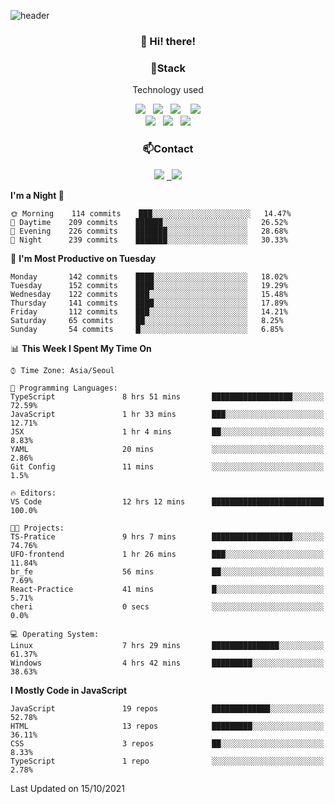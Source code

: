 ![header](https://capsule-render.vercel.app/api?type=waving&color=gradient&height=200&text=Che-ri&fontAlign=70&fontAlignY=40&animation=twinkling)

<h3 align="center">👋 Hi! there!</h3>

<h3 align="center">📌Stack</h3>
<p align="center">Technology used</p>
<div align="center"><img src="https://img.shields.io/badge/HTML5-e74c3c?style=flat-square&logo=HTML5&logoColor=white"></img> &nbsp <img src="https://img.shields.io/badge/CSS3-0A84FF?style=flat-square&logo=CSS3&logoColor=white"></img>  &nbsp <img src="https://img.shields.io/badge/SCSS-fd79a8?style=flat-square&logo=Sass&logoColor=white"/></a>&nbsp  &nbsp <img src="https://img.shields.io/badge/styled%2Dcomponents-DB7093?style=flat-square&logo=styled%2Dcomponents&logoColor=white"/></a>
<br><img src="https://img.shields.io/badge/JavaScript-FFCD11?style=flat-square&logo=JavaScript&logoColor=white"></img> &nbsp <img src="https://img.shields.io/badge/React-00BCF6?style=flat-square&logo=React&logoColor=white"></img> &nbsp <img src="https://img.shields.io/badge/Redux-764ABC?style=flat-square&logo=Redux&logoColor=white"/></a></div>

<h3 align="center">📫Contact</h3>
<div align="center"><a href="https://cheri.tistory.com/"><img src="https://img.shields.io/badge/Cheri-AD29B6?style=flat-square&logo=Tidal&logoColor=white"/></a> <a href="rnjs1135@gmail.com"> &nbsp <img src="https://img.shields.io/badge/Gmail-EA4335?style=flat-square&logo=Gmail&logoColor=white"/></a></div>

<!--START_SECTION:waka-->
**I'm a Night 🦉** 

```text
🌞 Morning    114 commits    ███░░░░░░░░░░░░░░░░░░░░░░   14.47% 
🌆 Daytime    209 commits    ██████░░░░░░░░░░░░░░░░░░░   26.52% 
🌃 Evening    226 commits    ███████░░░░░░░░░░░░░░░░░░   28.68% 
🌙 Night      239 commits    ███████░░░░░░░░░░░░░░░░░░   30.33%

```
📅 **I'm Most Productive on Tuesday** 

```text
Monday       142 commits    ████░░░░░░░░░░░░░░░░░░░░░   18.02% 
Tuesday      152 commits    ████░░░░░░░░░░░░░░░░░░░░░   19.29% 
Wednesday    122 commits    ███░░░░░░░░░░░░░░░░░░░░░░   15.48% 
Thursday     141 commits    ████░░░░░░░░░░░░░░░░░░░░░   17.89% 
Friday       112 commits    ███░░░░░░░░░░░░░░░░░░░░░░   14.21% 
Saturday     65 commits     ██░░░░░░░░░░░░░░░░░░░░░░░   8.25% 
Sunday       54 commits     █░░░░░░░░░░░░░░░░░░░░░░░░   6.85%

```


📊 **This Week I Spent My Time On** 

```text
⌚︎ Time Zone: Asia/Seoul

💬 Programming Languages: 
TypeScript               8 hrs 51 mins       ██████████████████░░░░░░░   72.59% 
JavaScript               1 hr 33 mins        ███░░░░░░░░░░░░░░░░░░░░░░   12.71% 
JSX                      1 hr 4 mins         ██░░░░░░░░░░░░░░░░░░░░░░░   8.83% 
YAML                     20 mins             ░░░░░░░░░░░░░░░░░░░░░░░░░   2.86% 
Git Config               11 mins             ░░░░░░░░░░░░░░░░░░░░░░░░░   1.5%

🔥 Editors: 
VS Code                  12 hrs 12 mins      █████████████████████████   100.0%

🐱‍💻 Projects: 
TS-Pratice               9 hrs 7 mins        ██████████████████░░░░░░░   74.76% 
UFO-frontend             1 hr 26 mins        ███░░░░░░░░░░░░░░░░░░░░░░   11.84% 
br_fe                    56 mins             ██░░░░░░░░░░░░░░░░░░░░░░░   7.69% 
React-Practice           41 mins             █░░░░░░░░░░░░░░░░░░░░░░░░   5.71% 
cheri                    0 secs              ░░░░░░░░░░░░░░░░░░░░░░░░░   0.0%

💻 Operating System: 
Linux                    7 hrs 29 mins       ███████████████░░░░░░░░░░   61.37% 
Windows                  4 hrs 42 mins       █████████░░░░░░░░░░░░░░░░   38.63%

```

**I Mostly Code in JavaScript** 

```text
JavaScript               19 repos            █████████████░░░░░░░░░░░░   52.78% 
HTML                     13 repos            █████████░░░░░░░░░░░░░░░░   36.11% 
CSS                      3 repos             ██░░░░░░░░░░░░░░░░░░░░░░░   8.33% 
TypeScript               1 repo              ░░░░░░░░░░░░░░░░░░░░░░░░░   2.78%

```



 Last Updated on 15/10/2021
<!--END_SECTION:waka-->
